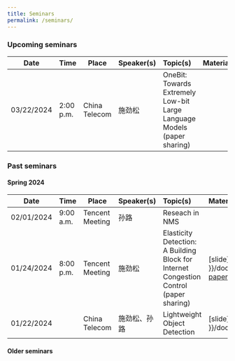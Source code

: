 ```yaml
---
title: Seminars
permalink: /seminars/
---
```


### Upcoming seminars

|Date|Time|Place|Speaker(s)|Topic(s)|Material(s)|
|----|----|-----|----------|:-------|:----------|
|03/22/2024|2:00 p.m.|China Telecom|施劲松|OneBit: Towards Extremely Low-bit Large Language Models (paper sharing)||

### Past seminars

#### Spring 2024

|Date|Time|Place|Speaker(s)|Topic(s)|Material(s)|
|----|----|-----|----------|:-------|:----------|
|02/01/2024|9:00 a.m.|Tencent Meeting|孙路|Reseach in NMS||
|01/24/2024|8:00 p.m.|Tencent Meeting|施劲松|Elasticity Detection: A Building Block for Internet Congestion Control (paper sharing)|[slide]({{ site.baseurl }}/documents/seminars/spring2024/012424elasticity_detect.pdf), [paper](https://dl.acm.org/doi/pdf/10.1145/3544216.3544221)|
|01/22/2024| |China Telecom|施劲松、孙路|Lightweight Object Detection|[slide]({{ site.baseurl }}/documents/seminars/spring2024/0122224lod.pdf)|

#### Older seminars